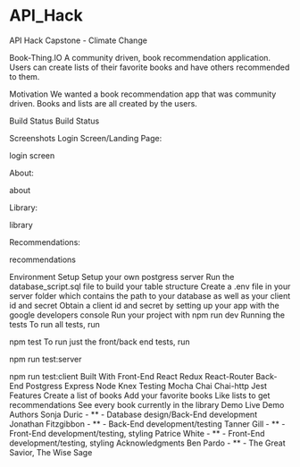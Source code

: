 # API_Hack
API Hack Capstone - Climate Change

Book-Thing.IO
A community driven, book recommendation application. Users can create lists of their favorite books and have others recommended to them.

Motivation
We wanted a book recommendation app that was community driven. Books and lists are all created by the users.

Build Status
Build Status

Screenshots
Login Screen/Landing Page:

login screen

About:

about

Library:

library

Recommendations:

recommendations

Environment Setup
Setup your own postgress server
Run the database_script.sql file to build your table structure
Create a .env file in your server folder which contains the path to your database as well as your client id and secret
Obtain a client id and secret by setting up your app with the google developers console
Run your project with
npm run dev
Running the tests
To run all tests, run

npm test
To run just the front/back end tests, run

npm run test:server

npm run test:client
Built With
Front-End
React
Redux
React-Router
Back-End
Postgress
Express
Node
Knex
Testing
Mocha
Chai
Chai-http
Jest
Features
Create a list of books
Add your favorite books
Like lists to get recommendations
See every book currently in the library
Demo
Live Demo
Authors
Sonja Duric - ** - Database design/Back-End development
Jonathan Fitzgibbon - ** - Back-End development/testing
Tanner Gill - ** - Front-End development/testing, styling
Patrice White - ** - Front-End development/testing, styling
Acknowledgments
Ben Pardo - ** - The Great Savior, The Wise Sage
